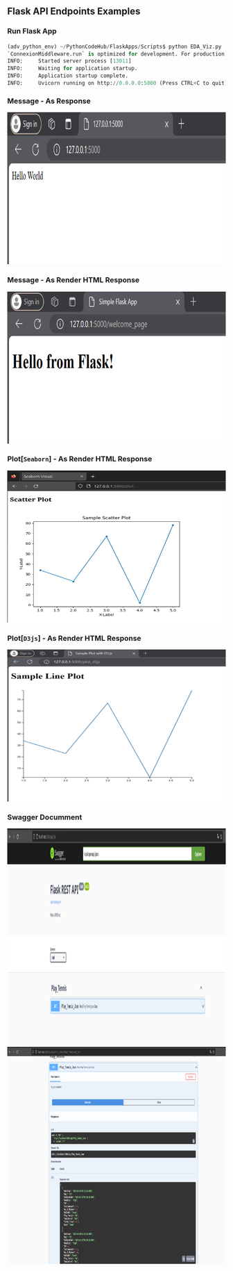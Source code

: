 ## Flask API Endpoints Examples

### Run Flask App

```python
(adv_python_env) ~/PythonCodeHub/FlaskApps/Scripts$ python EDA_Viz.py
`ConnexionMiddleware.run` is optimized for development. For production, run using a dedicated ASGI server.
INFO:     Started server process [13011]
INFO:     Waiting for application startup.
INFO:     Application startup complete.
INFO:     Uvicorn running on http://0.0.0.0:5000 (Press CTRL+C to quit)

```

### Message - As Response

<!-- ![](.ReadmeImages/BasicMessage.png) -->
<img src=".ReadmeImages/BasicMessage.png" height ="350" width="800">

### Message - As Render HTML Response

<img src=".ReadmeImages/Render_Message.png" height ="350" width="800">

### Plot[`Seaborn`] - As Render HTML Response

<img src=".ReadmeImages/SeabornPlot.png" height ="350" width="800">

### Plot[`D3js`] - As Render HTML Response

<img src=".ReadmeImages/D3js_Plot.png" height ="350" width="800">

### Swagger Documment

<img src=".ReadmeImages/swagger-api.png" height ="500" width="800">

<img src=".ReadmeImages/swagger-api-json-data.png" height ="500" width="800">